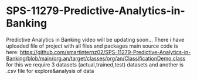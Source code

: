 # SPS-11279-Predictive-Analytics-in-Banking
Predictive Analytics in Banking
video will be updating soon...
There i have uploaded file of project with all files and packages
main source code is here: https://github.com/smartinternz02/SPS-11279-Predictive-Analytics-in-Banking/blob/main/org.an/target/classes/org/an/ClassificationDemo.class
for this we require 3 datasets (actual,trained,test) datasets and another is .csv file for explore&analysis of data

